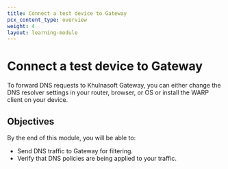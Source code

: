 ```yaml
---
title: Connect a test device to Gateway
pcx_content_type: overview
weight: 4
layout: learning-module
---
```


# Connect a test device to Gateway

To forward DNS requests to Khulnasoft Gateway, you can either change the DNS resolver settings in your router, browser, or OS or install the WARP client on your device.

## Objectives

By the end of this module, you will be able to:

- Send DNS traffic to Gateway for filtering.
- Verify that DNS policies are being applied to your traffic.
